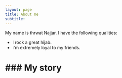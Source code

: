 ```yaml
---
layout: page
title: About me
subtitle: 
---
```


My name is thrwat Najjar. I have the following qualities:

- I rock a great hijab.
- I'm extremely loyal to my friends.



# ### My story


